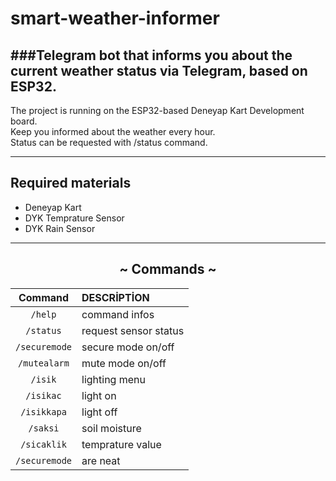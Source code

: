 # smart-weather-informer
###Telegram bot that informs you about the current weather status via Telegram, based on ESP32.
---
<P>
  The project is running on the ESP32-based Deneyap Kart Development board.<br>
  Keep you informed about the weather every hour.<br>
  Status can be requested with /status command.
</P>


---

## Required materials
<ul>
  <li>Deneyap Kart</li>
  <li>DYK Temprature Sensor</li>
  <li>DYK Rain Sensor</li>
</ul>
  
---
<div align="center">
  
## ~ Commands ~ <br>

| Command         | DESCRİPTİON           |
| :-------------: |:-------------|
| `/help`      |    command infos         |
| `/status`    |    request sensor status |
| `/securemode`|    secure mode on/off    |
| `/mutealarm` |    mute mode on/off      |
| `/isik`      |    lighting menu         |
| `/isikac`    |    light on              |
| `/isikkapa`  |    light off             |
| `/saksi`     |    soil moisture         |
| `/sicaklik`  |    temprature value      |
| `/securemode`|    are neat              |
</div>












